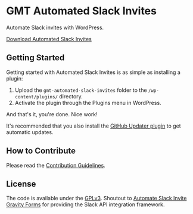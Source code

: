 # GMT Automated Slack Invites
Automate Slack invites with WordPress.

[Download Automated Slack Invites](https://github.com/cferdinandi/gmt-automated-slack-invites/archive/master.zip)



## Getting Started

Getting started with Automated Slack Invites is as simple as installing a plugin:

1. Upload the `gmt-automated-slack-invites` folder to the `/wp-content/plugins/` directory.
2. Activate the plugin through the Plugins menu in WordPress.

And that's it, you're done. Nice work!

It's recommended that you also install the [GitHub Updater plugin](https://github.com/afragen/github-updater) to get automatic updates.



## How to Contribute

Please read the [Contribution Guidelines](CONTRIBUTING.md).



## License

The code is available under the [GPLv3](LICENSE.md). Shoutout to [Automate Slack Invite Gravity Forms](https://wordpress.org/plugins/automate-slack-invite-gravityforms/) for providing the Slack API integration framework.